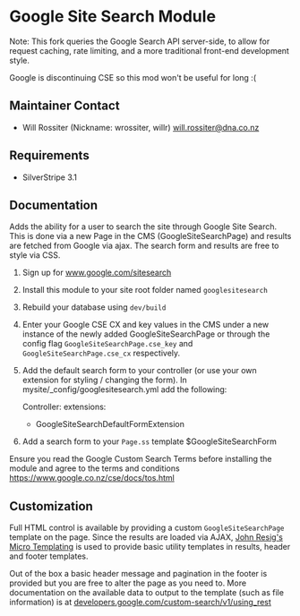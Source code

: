 # Google Site Search Module

Note: This fork queries the Google Search API server-side, to allow for request
caching, rate limiting, and a more traditional front-end development style.

Google is discontinuing CSE so this mod won't be useful for long :(

## Maintainer Contact

* Will Rossiter (Nickname: wrossiter, willr) <will.rossiter@dna.co.nz>

## Requirements

* SilverStripe 3.1

## Documentation

Adds the ability for a user to search the site through Google Site Search. This
is done via a new Page in the CMS (GoogleSiteSearchPage) and results are fetched
from Google via ajax. The search form and results are free to style via CSS.

1) Sign up for www.google.com/sitesearch
2) Install this module to your site root folder named `googlesitesearch`
3) Rebuild your database using `dev/build`
4) Enter your Google CSE CX and key values in the CMS under a new instance of
the newly added GoogleSiteSearchPage or through the config flag
`GoogleSiteSearchPage.cse_key` and `GoogleSiteSearchPage.cse_cx` respectively.

5) Add the default search form to your controller (or use your own extension
for styling / changing the form). In mysite/_config/googlesitesearch.yml add
the following:

	Controller:
  	  extensions:
      - GoogleSiteSearchDefaultFormExtension

6) Add a search form to your `Page.ss` template $GoogleSiteSearchForm

Ensure you read the Google Custom Search Terms before installing the module and
agree to the terms and conditions https://www.google.co.nz/cse/docs/tos.html

## Customization

Full HTML control is available by providing a custom `GoogleSiteSearchPage`
template on the page. Since the results are loaded via AJAX, [John Resig's Micro Templating](http://ejohn.org/blog/javascript-micro-templating/)
is used to provide basic utility templates in results, header and footer
templates.

Out of the box a basic header message and pagination in the footer is provided
but you are free to alter the page as you need to. More documentation on the
available data to output to the template (such as file information) is at
[developers.google.com/custom-search/v1/using_rest](https://developers.google.com/custom-search/v1/using_rest)
